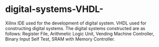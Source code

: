 # digital-systems-VHDL-
Xilinx IDE used for the development of digital system. VHDL used for constructing digital systems.
The digital systems constructed are as follows:
Register File,
Arithmetic Logic Unit,
Vending Machine Controller,
Binary Input Self Test,
SRAM with Memory Controller.
